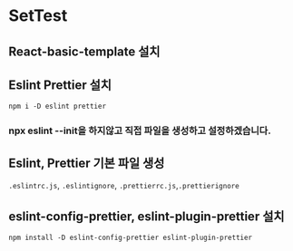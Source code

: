 # SetTest

## React-basic-template 설치

## Eslint Prettier 설치

`npm i -D eslint prettier`

### npx eslint --init을 하지않고 직접 파일을 생성하고 설정하겠습니다.

## Eslint, Prettier 기본 파일 생성

`.eslintrc.js`, `.eslintignore`, `.prettierrc.js`,`.prettierignore`

## eslint-config-prettier, eslint-plugin-prettier 설치

`npm install -D eslint-config-prettier eslint-plugin-prettier`
